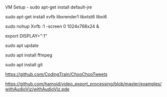 VM Setup - 
  sudo apt-get install default-jre
  
  sudo apt-get install xvfb libxrender1 libxtst6 libxi6
  
  sudo nohup Xvfb :1 -screen 0 1024x768x24 &
  
  export DISPLAY=":1"
  
  sudo apt update
  
  sudo apt install ffmpeg
  
  sudo apt install git

https://github.com/CodingTrain/ChooChooTweets

https://github.com/hamoid/video_export_processing/blob/master/examples/withAudioViz/withAudioViz.pde
